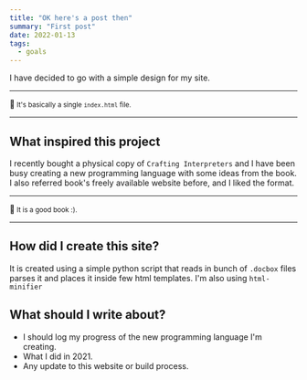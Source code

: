 ```yaml
---
title: "OK here's a post then"
summary: "First post"
date: 2022-01-13
tags:
  - goals
---
```


I have decided to go with a simple design for my site.

---

📝<small>
It's basically a single `index.html` file.
</small>

---



##  What inspired this project

I recently bought a physical copy of `Crafting Interpreters` and I have been busy creating a new programming language with some ideas from the book.
I also referred book's freely available website before, and I liked the format.

---

📝<small>
It is a good book :).
</small>

---



##  How did I create this site?

It is created using a simple python script that reads in bunch of `.docbox` files parses it and places it inside few html templates.
I'm also using `html-minifier`

##  What should I write about?

*  I should log my progress of the new programming language I'm creating.
*  What I did in 2021.
*  Any update to this website or build process.